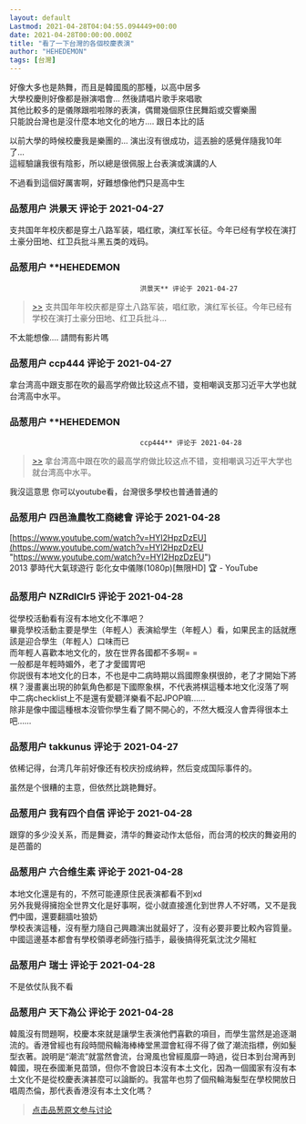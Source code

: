 ```yaml
---
layout: default
Lastmod: 2021-04-28T04:04:55.094449+00:00
date: 2021-04-28T00:00:00.000Z
title: "看了一下台灣的各個校慶表演"
author: "HEHEDEMON"
tags: [台灣]
---
```


好像大多也是熱舞，而且是韓國風的那種，以高中居多  
大學校慶則好像都是辦演唱會... 然後請唱片歌手來唱歌  
其他比較多的是儀隊跟啦啦隊的表演，偶爾幾個原住民舞蹈或交響樂團  
只能說台灣也是沒什麼本地文化的地方.... 跟日本比的話  
  
以前大學的時候校慶我是樂團的... 演出沒有很成功，這丟臉的感覺伴隨我10年了...  
這經驗讓我很有陰影，所以總是很佩服上台表演或演講的人  
  
不過看到這個好厲害啊，好難想像他們只是高中生

            
### 品葱用户 **洪景天** 评论于 2021-04-27
        
支共国年年校庆都是穿土八路军装，唱红歌，演红军长征。今年已经有学校在演打土豪分田地、红卫兵批斗黑五类的戏码。
        


            
### 品葱用户 **HEHEDEMON				
									洪景天** 评论于 2021-04-27
        
> [\>>]( "/video/item_id-38600#") 支共国年年校庆都是穿土八路军装，唱红歌，演红军长征。今年已经有学校在演打土豪分田地、红卫兵批斗...

  
  
不太能想像.... 請問有影片嗎
        


            
### 品葱用户 **ccp444** 评论于 2021-04-27
        
拿台湾高中跟支那在吹的最高学府做比较这点不错，变相嘲讽支那习近平大学也就台湾高中水平。
        


            
### 品葱用户 **HEHEDEMON				
									ccp444** 评论于 2021-04-28
        
> [\>>]( "/video/item_id-38602#") 拿台湾高中跟在吹的最高学府做比较这点不错，变相嘲讽习近平大学也就台湾高中水平。

  
  
我沒這意思 你可以youtube看，台灣很多學校也普通普通的
        


            
### 品葱用户 **四邑漁農牧工商總會** 评论于 2021-04-28
        
[https://www.youtube.com/watch?v=HYI2HpzDzEU](https://www.youtube.com/watch?v=HYI2HpzDzEU "https://www.youtube.com/watch?v=HYI2HpzDzEU")  
2013 夢時代大氣球遊行 彰化女中儀隊(1080p)\[無限HD\] 🏆 - YouTube
        


            
### 品葱用户 **NZRdlClr5** 评论于 2021-04-28
        
從學校活動看有沒有本地文化不準吧？  
畢竟學校活動主要是學生（年輕人）表演給學生（年輕人）看，如果民主的話就應該是迎合學生（年輕人）口味而已  
而年輕人喜歡本地文化的，放在世界各國都不多啊= =  
一般都是年輕時媚外，老了才愛國胃吧  
你説很有本地文化的日本，不也是中二病時期以爲國際象棋很帥，老了才開始下將棋？漫畫裏出現的帥氣角色都是下國際象棋，不代表將棋這種本地文化沒落了啊  
中二病checklist上不是還有愛聽洋樂看不起JPOP嘛……  
除非是像中國這種根本沒管你學生看了開不開心的，不然大概沒人會弄得很本土吧……
        


            
### 品葱用户 **takkunus** 评论于 2021-04-27
        
依稀记得，台湾几年前好像还有校庆扮成纳粹，然后变成国际事件的。  
  
虽然是个很糟的主意，但依然比跳艳舞好。
        


            
### 品葱用户 **我有四个自信** 评论于 2021-04-28
        
跟穿的多少没关系，而是舞姿，清华的舞姿动作太低俗，而台湾的校庆的舞姿用的是芭蕾的
        


            
### 品葱用户 **六合维生素** 评论于 2021-04-28
        
本地文化還是有的，不然可能連原住民表演都看不到xd  
另外我覺得擁抱全世界文化是好事啊，從小就直接進化到世界人不好嗎，又不是我們中國，還要翻牆吐狼奶  
學校表演這種，沒有壓力隨自己興趣演出就最好了，沒有必要非要比較內容質量。中國這邊基本都會有學校領導老師強行插手，最後搞得死氣沈沈夕陽紅
        


            
### 品葱用户 **瑞士** 评论于 2021-04-28
        
不是依仗队我不看
        


            
### 品葱用户 **天下為公** 评论于 2021-04-28
        
韓風沒有問題啊，校慶本來就是讓學生表演他們喜歡的項目，而學生當然是追逐潮流的。香港曾經也有段時間飛輪海棒棒堂黑澀會紅得不得了做了潮流指標，例如髮型衣著。說明是“潮流”就當然會流，台灣風也曾經風靡一時過，從日本到台灣再到韓國，現在泰國漸見苗頭，但你不會說日本沒有本土文化，因為一個國家有沒有本土文化不是從校慶表演甚麼可以論斷的。我當年也剪了個飛輪海髮型在學校開放日唱周杰倫，那代表香港沒有本土文化嗎？
        






> [点击品葱原文参与讨论](https://pincong.rocks/video/4304)

